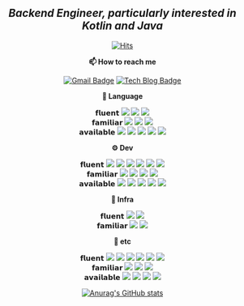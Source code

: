 
<div align=center>

<h2>
<em>Backend Engineer, particularly interested in Kotlin and Java</em>
</h2>
	
  [![Hits](https://hits.seeyoufarm.com/api/count/incr/badge.svg?url=https%3A%2F%2Fgithub.com%2Fjeongwon-iee&count_bg=%23336DC7&title_bg=%23555555&icon=&icon_color=%23E7E7E7&title=hits&edge_flat=false)](https://hits.seeyoufarm.com)

<strong>
📫 How to reach me
</strong>
	
[![Gmail Badge](https://img.shields.io/badge/Gmail-d14836?style=round-square&logo=Gmail&logoColor=white&link=mailto:jeongwon.be@gmail.com)](mailto:jeongwon.be@gmail.com) [![Tech Blog Badge](http://img.shields.io/badge/-Tech%20blog-black?style=round-square&logo=github&link=https://velog.io/@lychee/)](https://velog.io/@lychee)

<strong>
🔩 Language
</strong>
	
𝗳𝗹𝘂𝗲𝗻𝘁
<img src="https://img.shields.io/badge/Java-007396?style=round-square&logo=Java&logoColor=white"/> 
<img src="https://img.shields.io/badge/Go-00ADD8?style=round-square&logo=Go&logoColor=white"/> 
<img src="https://img.shields.io/badge/C-A8B9CC?style=round-square&logo=C&logoColor=white"/>  
𝗳𝗮𝗺𝗶𝗹𝗶𝗮𝗿 
<img src="https://img.shields.io/badge/C%20Sharp-239120?style=round-square&logo=C%20Sharp&logoColor=white"/> 
<img src="https://img.shields.io/badge/C++-00599C?style=round-square&logo=C%2B%2B&logoColor=white"/> 
<img src="https://img.shields.io/badge/Python-3766AB?style=round-square&logo=Python&logoColor=white"/>  
𝗮𝘃𝗮𝗶𝗹𝗮𝗯𝗹𝗲
<img src="https://img.shields.io/badge/Groovy-E25A1C?style=round-square&logo=Apache-Groovy&logoColor=white"/> 
<img src="https://img.shields.io/badge/Scala-DC322F?style=round-square&logo=Scala&logoColor=white"/> 
<img src="https://img.shields.io/badge/HTML-E34F26?style=round-square&logo=Html5&logoColor=white"/> 
<img src="https://img.shields.io/badge/CSS-1572B6?style=round-square&logo=Css3&logoColor=white"/> 
<img src="https://img.shields.io/badge/Javascript-F7DF12?style=round-square&logo=Javascript&logoColor=white"/>  

<strong>
⚙️ Dev
</strong>
	
𝗳𝗹𝘂𝗲𝗻𝘁
<img src="https://img.shields.io/badge/Linux-FCC624?style=round-square&logo=Linux&logoColor=white"/> 
<img src="https://img.shields.io/badge/Spring-6DB33F?style=round-square&logo=Spring&logoColor=white"/> 
<img src="https://img.shields.io/badge/JUnit5-25A162?style=round-square&logo=JUnit5&logoColor=white"/> 
<img src="https://img.shields.io/badge/Hibernate-59666C?style=round-square&logo=Hibernate&logoColor=white"/> 
<img src="https://img.shields.io/badge/Gradle-02303A?style=round-square&logo=Gradle&logoColor=white"/> 
<img src="https://img.shields.io/badge/MySQL-4479A1?style=round-square&logo=MySQL&logoColor=white"/>  
𝗳𝗮𝗺𝗶𝗹𝗶𝗮𝗿
<img src="https://img.shields.io/badge/Spring Batch-6DB33F?style=round-square&logo=Spring&logoColor=white"/> 
<img src="https://img.shields.io/badge/Spring Security-6DB33F?style=round-square&logo=Spring-Security&logoColor=white"/> 
<img src="https://img.shields.io/badge/Spark-E25A1C?style=round-square&logo=Apache-Spark&logoColor=white"/> 
<img src="https://img.shields.io/badge/NGINX-009639?style=round-square&logo=NGINX&logoColor=white"/>  
𝗮𝘃𝗮𝗶𝗹𝗮𝗯𝗹𝗲
<img src="https://img.shields.io/badge/Kafka-231F20?style=round-square&logo=Apache-Kafka&logoColor=white"/> 
<img src="https://img.shields.io/badge/Hadoop-66CCFF?style=round-square&logo=Apache-Hadoop&logoColor=white"/> 
<img src="https://img.shields.io/badge/Tomcat-F8DC75?style=round-square&logo=Apache-Tomcat&logoColor=white"/> 
<img src="https://img.shields.io/badge/Maven-C71A36?style=round-square&logo=Apache-Maven&logoColor=white"/> 
<img src="https://img.shields.io/badge/Vue.js-4FC08D?style=round-square&logo=Vue.js&logoColor=white"/>  

<strong>
🔗 Infra
</strong>
	
𝗳𝗹𝘂𝗲𝗻𝘁
<img src="https://img.shields.io/badge/Jenkins-D24939?style=round-square&logo=Jenkins&logoColor=white"/> 
<img src="https://img.shields.io/badge/Kubernetes-326CE5?style=round-square&logo=Kubernetes&logoColor=white"/>  
𝗳𝗮𝗺𝗶𝗹𝗶𝗮𝗿
<img src="https://img.shields.io/badge/Helm-0F1689?style=round-square&logo=Helm&logoColor=white"/> 
<img src="https://img.shields.io/badge/Docker-2496ED?style=round-square&logo=Docker&logoColor=white"/>  

<strong>
🔨 etc
</strong>
	
𝗳𝗹𝘂𝗲𝗻𝘁
<img src="https://img.shields.io/badge/Jacoco-ff9100?style=round-square&logo=Java&logoColor=white"/> 
<img src="https://img.shields.io/badge/SonarQube-4E9BCD?style=round-square&logo=SonarQube&logoColor=white"/> 
<img src="https://img.shields.io/badge/Git-F05032?style=round-square&logo=Git&logoColor=white"/> 
<img src="https://img.shields.io/badge/IntelliJ-000000?style=round-square&logo=IntelliJ-IDEA&logoColor=white"/> 
<img src="https://img.shields.io/badge/Jira-0052CC?style=round-square&logo=Jira&logoColor=white"/> 
<img src="https://img.shields.io/badge/Confluence-0052CC?style=round-square&logo=Confluence&logoColor=white"/>  
𝗳𝗮𝗺𝗶𝗹𝗶𝗮𝗿
<img src="https://img.shields.io/badge/XCode-147EFB?style=round-square&logo=XCode&logoColor=white"/> 
<img src="https://img.shields.io/badge/Android-3DDC84?style=round-square&logo=Android&logoColor=white"/> 
<img src="https://img.shields.io/badge/AWS-232F3E?style=round-square&logo=amazon-aws&logoColor=white"/>  
𝗮𝘃𝗮𝗶𝗹𝗮𝗯𝗹𝗲
<img src="https://img.shields.io/badge/Unity-FFFFFF?style=round-square&logo=Unity&logoColor=white"/> 
<img src="https://img.shields.io/badge/Jupyter-F37626?style=round-square&logo=Jupyter&logoColor=white"/> 
<img src="https://img.shields.io/badge/OpenCV-5C3EE8?style=round-square&logo=OpenCV&logoColor=white"/> 
<img src="https://img.shields.io/badge/Pytorch-EE4C2C?style=round-square&logo=Pytorch&logoColor=white"/>  


  [![Anurag's GitHub stats](https://github-readme-stats.vercel.app/api?username=jeongwon-iee&show_icons=true&theme=tokyonight)](https://github.com/anuraghazra/github-readme-stats)
	
</div>
